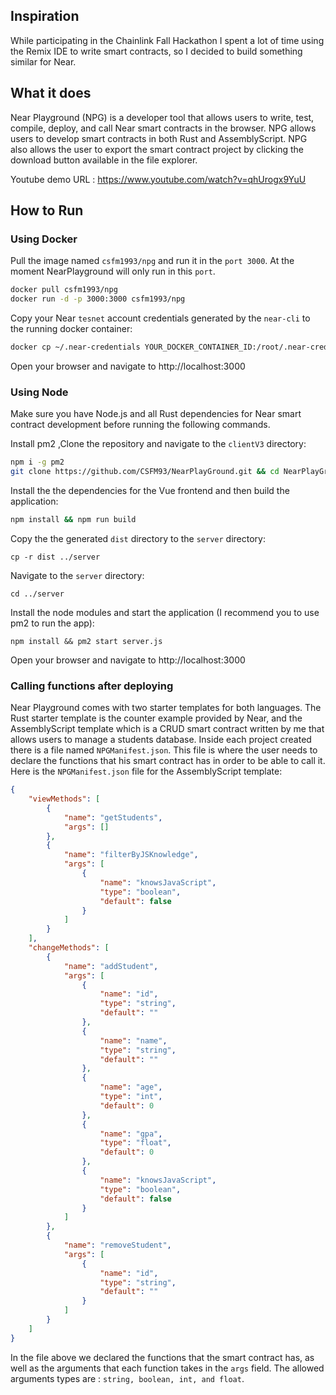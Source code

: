 ## Inspiration
While participating in the Chainlink Fall Hackathon I spent a lot of time using the Remix IDE to write smart contracts, so I decided to build something similar for Near.


## What it does
Near Playground  (NPG) is a developer tool that allows users to write, test, compile, deploy, and call Near smart contracts in the browser. NPG allows users to develop smart contracts in both Rust and AssemblyScript.
NPG also allows the user to export the smart contract project by clicking the download button available in the file explorer.



Youtube demo URL : https://www.youtube.com/watch?v=qhUrogx9YuU


## How to Run 

### Using Docker

Pull the image named `csfm1993/npg` and run it in the `port 3000`. At the moment NearPlayground will only run in this `port`.

```bash
docker pull csfm1993/npg
docker run -d -p 3000:3000 csfm1993/npg
```

Copy your Near `tesnet` account credentials generated by the `near-cli` to the running docker container:

```bash
docker cp ~/.near-credentials YOUR_DOCKER_CONTAINER_ID:/root/.near-credentials
```

Open your browser and navigate to http://localhost:3000


### Using Node

Make sure you have Node.js and all Rust dependencies for Near smart contract development before running the following commands. 

Install pm2 ,Clone the repository and navigate to the `clientV3` directory:

```bash
npm i -g pm2
git clone https://github.com/CSFM93/NearPlayGround.git && cd NearPlayGround/client
```

Install the the dependencies for the Vue frontend and then build the application:

```bash
npm install && npm run build
```

Copy the the generated `dist` directory to the `server` directory:

```
cp -r dist ../server
```

Navigate to the `server` directory:

```
cd ../server
```


Install the node modules and start the application (I recommend you to use pm2 to run the app):

```
npm install && pm2 start server.js
```

Open your browser and navigate to http://localhost:3000


### Calling functions after deploying

Near Playground comes with two starter templates for both languages. The Rust starter template is the counter example provided by Near, and the AssemblyScript template which is a CRUD smart contract written by me that allows users to manage a students database.
Inside each project created there is a file named `NPGManifest.json`. This file is where the user needs to declare the functions that his smart contract has in order to be able to call it.
Here is the `NPGManifest.json` file for the AssemblyScript template:

```json
{
    "viewMethods": [
        {
            "name": "getStudents",
            "args": []
        },
        {
            "name": "filterByJSKnowledge",
            "args": [
                {
                    "name": "knowsJavaScript",
                    "type": "boolean",
                    "default": false
                }
            ]
        }
    ],
    "changeMethods": [
        {
            "name": "addStudent",
            "args": [
                {
                    "name": "id",
                    "type": "string",
                    "default": ""
                },
                {
                    "name": "name",
                    "type": "string",
                    "default": ""
                },
                {
                    "name": "age",
                    "type": "int",
                    "default": 0
                },
                {
                    "name": "gpa",
                    "type": "float",
                    "default": 0
                },
                {
                    "name": "knowsJavaScript",
                    "type": "boolean",
                    "default": false
                }
            ]
        },
        {
            "name": "removeStudent",
            "args": [
                {
                    "name": "id",
                    "type": "string",
                    "default": ""
                }
            ]
        }
    ]
}
```

In the file above we declared the functions that the smart contract has, as well as the arguments that each function takes in the `args` field. The allowed arguments types are : `string, boolean, int, and float`.

